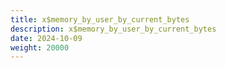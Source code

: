 ```yaml
---
title: x$memory_by_user_by_current_bytes
description: x$memory_by_user_by_current_bytes
date: 2024-10-09
weight: 20000
---
```

<style>
th, td {
  border: 1px solid rgb(190, 190, 190);
}
</style>
